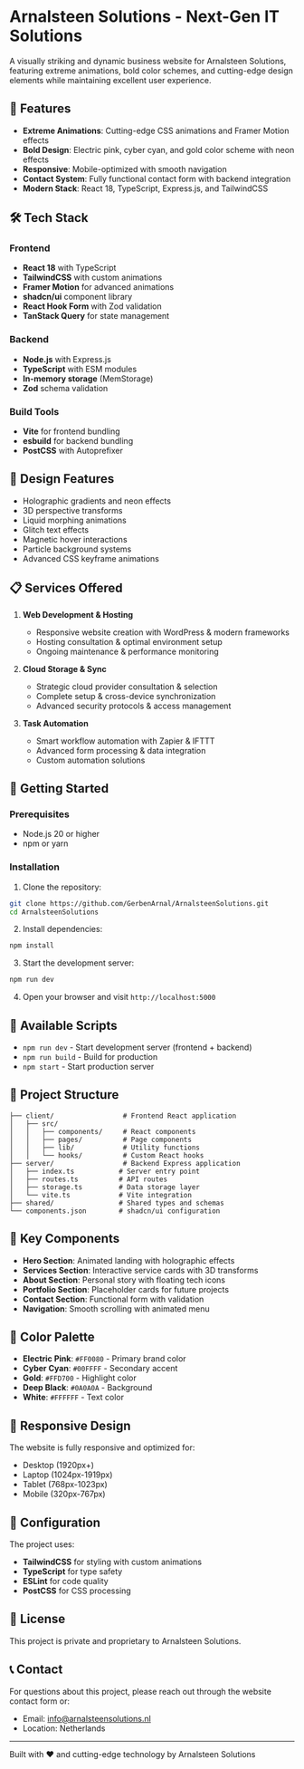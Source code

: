 # Arnalsteen Solutions - Next-Gen IT Solutions

A visually striking and dynamic business website for Arnalsteen Solutions, featuring extreme animations, bold color schemes, and cutting-edge design elements while maintaining excellent user experience.

## 🚀 Features

- **Extreme Animations**: Cutting-edge CSS animations and Framer Motion effects
- **Bold Design**: Electric pink, cyber cyan, and gold color scheme with neon effects
- **Responsive**: Mobile-optimized with smooth navigation
- **Contact System**: Fully functional contact form with backend integration
- **Modern Stack**: React 18, TypeScript, Express.js, and TailwindCSS

## 🛠️ Tech Stack

### Frontend
- **React 18** with TypeScript
- **TailwindCSS** with custom animations
- **Framer Motion** for advanced animations
- **shadcn/ui** component library
- **React Hook Form** with Zod validation
- **TanStack Query** for state management

### Backend
- **Node.js** with Express.js
- **TypeScript** with ESM modules
- **In-memory storage** (MemStorage)
- **Zod** schema validation


### Build Tools
- **Vite** for frontend bundling
- **esbuild** for backend bundling
- **PostCSS** with Autoprefixer

## 🎨 Design Features

- Holographic gradients and neon effects
- 3D perspective transforms
- Liquid morphing animations
- Glitch text effects
- Magnetic hover interactions
- Particle background systems
- Advanced CSS keyframe animations

## 📋 Services Offered

1. **Web Development & Hosting**
   - Responsive website creation with WordPress & modern frameworks
   - Hosting consultation & optimal environment setup
   - Ongoing maintenance & performance monitoring

2. **Cloud Storage & Sync**
   - Strategic cloud provider consultation & selection
   - Complete setup & cross-device synchronization
   - Advanced security protocols & access management

3. **Task Automation**
   - Smart workflow automation with Zapier & IFTTT
   - Advanced form processing & data integration
   - Custom automation solutions

## 🚀 Getting Started

### Prerequisites
- Node.js 20 or higher
- npm or yarn

### Installation

1. Clone the repository:
```bash
git clone https://github.com/GerbenArnal/ArnalsteenSolutions.git
cd ArnalsteenSolutions
```

2. Install dependencies:
```bash
npm install
```

3. Start the development server:
```bash
npm run dev
```

4. Open your browser and visit `http://localhost:5000`

## 📜 Available Scripts

- `npm run dev` - Start development server (frontend + backend)
- `npm run build` - Build for production
- `npm start` - Start production server

## 🎯 Project Structure

```
├── client/                 # Frontend React application
│   ├── src/
│   │   ├── components/     # React components
│   │   ├── pages/          # Page components
│   │   ├── lib/            # Utility functions
│   │   └── hooks/          # Custom React hooks
├── server/                 # Backend Express application
│   ├── index.ts           # Server entry point
│   ├── routes.ts          # API routes
│   ├── storage.ts         # Data storage layer
│   └── vite.ts            # Vite integration
├── shared/                # Shared types and schemas
└── components.json        # shadcn/ui configuration
```

## 🌟 Key Components

- **Hero Section**: Animated landing with holographic effects
- **Services Section**: Interactive service cards with 3D transforms
- **About Section**: Personal story with floating tech icons
- **Portfolio Section**: Placeholder cards for future projects
- **Contact Section**: Functional form with validation
- **Navigation**: Smooth scrolling with animated menu

## 🎨 Color Palette

- **Electric Pink**: `#FF0080` - Primary brand color
- **Cyber Cyan**: `#00FFFF` - Secondary accent
- **Gold**: `#FFD700` - Highlight color
- **Deep Black**: `#0A0A0A` - Background
- **White**: `#FFFFFF` - Text color

## 📱 Responsive Design

The website is fully responsive and optimized for:
- Desktop (1920px+)
- Laptop (1024px-1919px)
- Tablet (768px-1023px)
- Mobile (320px-767px)

## 🔧 Configuration

The project uses:
- **TailwindCSS** for styling with custom animations
- **TypeScript** for type safety
- **ESLint** for code quality
- **PostCSS** for CSS processing

## 📄 License

This project is private and proprietary to Arnalsteen Solutions.

## 📞 Contact

For questions about this project, please reach out through the website contact form or:

- Email: info@arnalsteensolutions.nl
- Location: Netherlands

---

Built with ❤️ and cutting-edge technology by Arnalsteen Solutions
